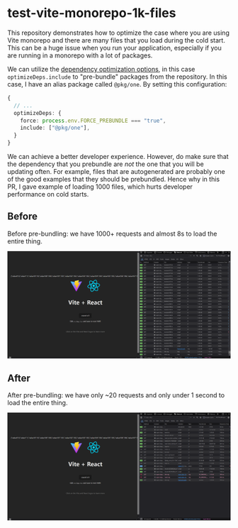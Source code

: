 # test-vite-monorepo-1k-files

This repository demonstrates how to optimize the case where you are using Vite monorepo and there are many files that you load during the cold start. This can be a huge issue when you run your application, especially if you are running in a monorepo with a lot of packages.

We can utilize the [dependency optimization options](https://vite.dev/config/dep-optimization-options), in this case `optimizeDeps.include` to "pre-bundle" packages from the repository. In this case, I have an alias package called `@pkg/one`. By setting this configuration:

```ts
{
  // ...
  optimizeDeps: {
    force: process.env.FORCE_PREBUNDLE === "true",
    include: ["@pkg/one"],
  }
}
```

We can achieve a better developer experience. However, do make sure that the dependency that you prebundle are _not_ the one that you will be updating often. For example, files that are autogenerated are probably one of the good examples that they should be prebundled. Hence why in this PR, I gave example of loading 1000 files, which hurts developer performance on cold starts.

## Before

Before pre-bundling: we have 1000+ requests and almost 8s to load the entire thing.

![Before pre-bundling: we have 1000+ requests and almost 8s to load the entire thing.](./images/without-prebundle.png)

## After

After pre-bundling: we have only ~20 requests and only under 1 second to load the entire thing.

![After pre-bundling: we have only ~20 requests and only under 1 second to load the entire thing.](./images/with-prebundle.png)
